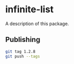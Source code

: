 # infinite-list

A description of this package.

## Publishing

```bash
git tag 1.2.8
git push --tags
```
